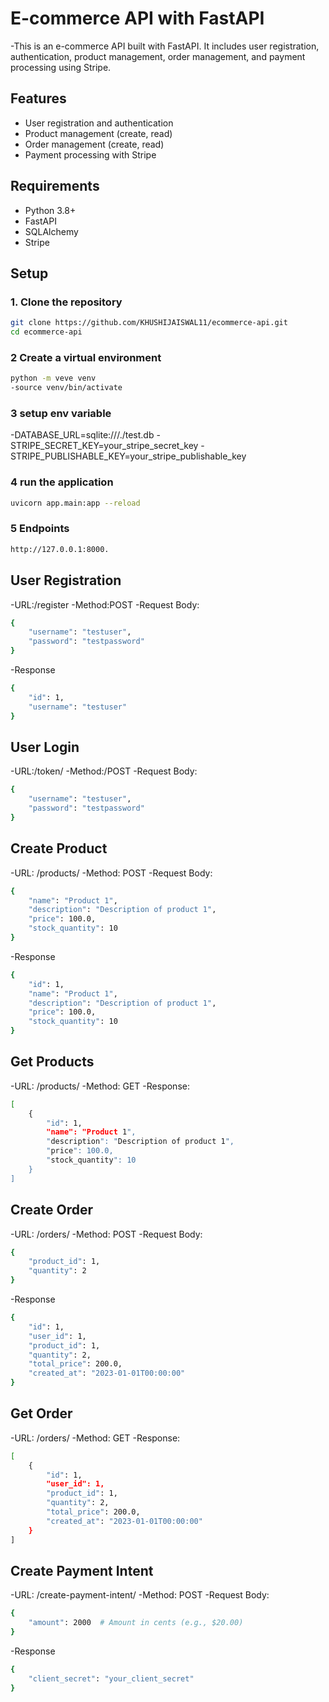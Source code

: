 # E-commerce API with FastAPI
-This is an e-commerce API built with FastAPI. It includes user registration, authentication, product management, order management, and payment processing using Stripe.

## Features

- User registration and authentication
- Product management (create, read)
- Order management (create, read)
- Payment processing with Stripe


## Requirements

- Python 3.8+
- FastAPI
- SQLAlchemy
- Stripe

## Setup

### 1. Clone the repository

```sh
git clone https://github.com/KHUSHIJAISWAL11/ecommerce-api.git
cd ecommerce-api

```
### 2 Create a virtual environment
```bash
python -m veve venv
-source venv/bin/activate
```
### 3 setup env variable
-DATABASE_URL=sqlite:///./test.db
-STRIPE_SECRET_KEY=your_stripe_secret_key
-STRIPE_PUBLISHABLE_KEY=your_stripe_publishable_key
### 4 run the application
```bash
uvicorn app.main:app --reload

```
### 5 Endpoints
```bash
http://127.0.0.1:8000.
```
## User Registration
-URL:/register
-Method:POST
-Request Body:
```bash
{
    "username": "testuser",
    "password": "testpassword"
}
```
-Response
```bash
{
    "id": 1,
    "username": "testuser"
}
```
## User Login
-URL:/token/
-Method:/POST
-Request Body:
```bash
{
    "username": "testuser",
    "password": "testpassword"
}
```
## Create Product
-URL: /products/
-Method: POST
-Request Body:
```bash
{
    "name": "Product 1",
    "description": "Description of product 1",
    "price": 100.0,
    "stock_quantity": 10
}
```
-Response
```bash
{
    "id": 1,
    "name": "Product 1",
    "description": "Description of product 1",
    "price": 100.0,
    "stock_quantity": 10
}
```
## Get Products
-URL: /products/
-Method: GET
-Response:
```bash
[
    {
        "id": 1,
        "name": "Product 1",
        "description": "Description of product 1",
        "price": 100.0,
        "stock_quantity": 10
    }
]
```
## Create Order
-URL: /orders/
-Method: POST
-Request Body:
```bash
{
    "product_id": 1,
    "quantity": 2
}
```
-Response
```bash
{
    "id": 1,
    "user_id": 1,
    "product_id": 1,
    "quantity": 2,
    "total_price": 200.0,
    "created_at": "2023-01-01T00:00:00"
}
```
## Get Order
-URL: /orders/
-Method: GET
-Response:
```bash
[
    {
        "id": 1,
        "user_id": 1,
        "product_id": 1,
        "quantity": 2,
        "total_price": 200.0,
        "created_at": "2023-01-01T00:00:00"
    }
]
```
## Create Payment Intent
-URL: /create-payment-intent/
-Method: POST
-Request Body:
```bash
{
    "amount": 2000  # Amount in cents (e.g., $20.00)
}
```
-Response
```bash
{
    "client_secret": "your_client_secret"
}
```









